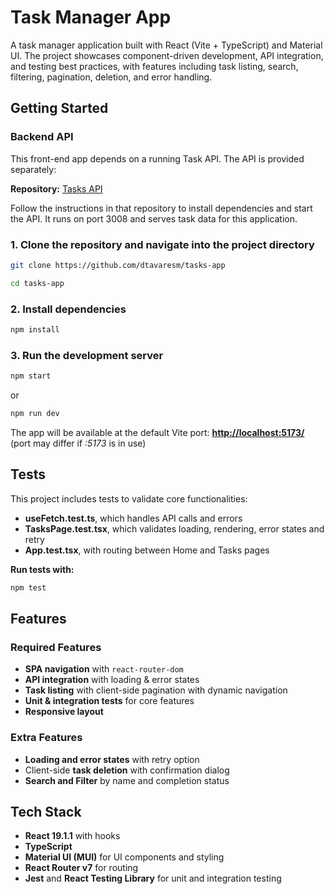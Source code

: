 
# Task Manager App
A task manager application built with React (Vite + TypeScript) and Material UI. 
The project showcases component-driven development, API integration, and testing best practices, with features including task listing, search, filtering, pagination, deletion, and error handling.

## Getting Started

### Backend API

This front-end app depends on a running Task API. The API is provided separately:

**Repository:** [Tasks API](https://github.com/MarceloFonseca/tasks-api)

Follow the instructions in that repository to install dependencies and start the API. It runs on port 3008 and serves task data for this application.

### 1. Clone the repository and navigate into the project directory
```bash
git clone https://github.com/dtavaresm/tasks-app
```
```bash
cd tasks-app
```
  
### 2. Install dependencies
```bash
npm install
```

### 3. Run the development server
```bash
npm start
```
 or
```bash
npm run dev
```

The app will be available at the default Vite port: **[http://localhost:5173/](http://localhost:5173/)** (port may differ if *:5173* is in use)

## Tests
This project includes tests to validate core functionalities:

- **useFetch.test.ts**, which handles API calls and errors
- **TasksPage.test.tsx**, which validates loading, rendering, error states and retry
- **App.test.tsx**, with routing between Home and Tasks pages

**Run tests with:**
```bash
npm test
```

## Features
### Required Features

- **SPA navigation** with ```react-router-dom```
- **API integration** with loading & error states
- **Task listing** with client-side pagination with dynamic navigation
- **Unit & integration tests** for core features
- **Responsive layout**
### Extra Features

- **Loading and error states** with retry option
- Client-side **task deletion** with confirmation dialog
- **Search and Filter** by name and completion status

## Tech Stack

- **React 19.1.1** with hooks
- **TypeScript**
- **Material UI (MUI)** for UI components and styling
- **React Router v7** for routing
- **Jest** and **React Testing Library** for unit and integration testing
